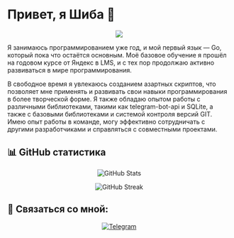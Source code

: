 # Привет, я Шиба 👋
<p align="center">
 <img src="https://readme-typing-svg.herokuapp.com/?lines=Увлеченный+разработчик+Go;Всегда+открыт+к+новым+знаниям&font=Fira%20Code&center=true&width=440&height=45&color=000&vCenter=true&size=22">
</p>

Я занимаюсь программированием уже год, и мой первый язык — Go, который пока что остаётся основным. 
Моё базовое обучение я прошёл на годовом курсе от Яндекс в LMS, и с тех пор продолжаю активно развиваться в мире программирования.


В свободное время я увлекаюсь созданием азартных скриптов, что позволяет мне применять и развивать свои навыки программирования в более творческой форме. 
Я также обладаю опытом работы с различными библиотеками, такими как telegram-bot-api и SQLite, а также с базовыми библиотеками и системой контроля версий GIT. 
Имею опыт работы в команде, могу эффективно сотрудничать с другими разработчиками и справляться с совместными проектами.



## 📊 GitHub статистика
<p align="center">
 <img src="https://github-readme-stats.vercel.app/api?username=IIIUBA&show_icons=true&theme=tokyonight" alt="GitHub Stats" />
</p>
<p align="center">
 <img src="https://github-readme-streak-stats.herokuapp.com/?user=IIIUBA&theme=tokyonight" alt="GitHub Streak" />
</p>


## 🤝 Связаться со мной:

<p align="center">
 <a href="https://t.me/Aleeeeph">
   <img src="https://img.shields.io/badge/Telegram-%230088CC.svg?style=for-the-badge&logo=Telegram&logoColor=white" alt="Telegram" />
 </a>
